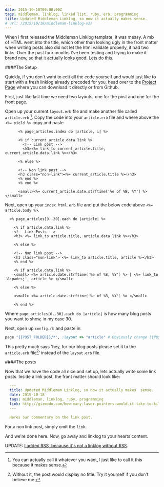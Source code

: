 ```yaml
---
date: 2015-10-18T00:00:00Z
tags: middleman, linklog, linked list, ruby, erb, programming
title: Updated Middleman Linklog, so now it actually makes sense.
# url: /2015/10/18/middleman-linklog-v2/
---
```


When I first released the Middleman Linklog template, it was messy. A mix of HTML went into the title, which other than looking ugly in the front matter when writing posts also did not let the html validate properly, it had two links. Over the past four months I've been testing and trying to make it brand new, so that it actually looks good. Lets do this.

####The Setup

Quickly, if you don't want to edit all the code yourself and would just like to start with a fresh linklog already precoded for you, head over to the [Project Page](https://valiantghost.com/projects/middleman-linklog.html) where you can download it directly or from Github.

First, just like last time we need two layouts, one for the post and one for the front page.

Open up your current ``layout.erb`` file and make another file called ``article.erb`` [^1]. Copy the code into your ``article.erb`` file and where above the `` <%= yield %>`` copy and paste

~~~ erb
      <% page_articles.index do |article, i| %>
              
      <% if current_article.data.link %>
        <!-- Link post -->
        <h3><%= link_to current_article.title, current_article.data.link %></h3>
        
      <% else %>
      
      <!-- Non link post -->
      <h3 class="non-link"><%= current_article.title %></h3>
      <% end %>
      <% end %>
      
      <small><%= current_article.date.strftime('%e of %B, %Y') %></small>
~~~

Next, open up your ``index.html.erb`` file and put the below code  above ``<%= article.body %>``. 

~~~ erb
  <% page_articles[0..30].each do |article| %>

    <% if article.data.link %>
    <!-- Link Posts -->
    <h3> <%= link_to article.title, article.data.link %></h3>

    <% else %>

    <!-- Non link post -->
    <h3 class="non-link"> <%= link_to article.title, article %></h3>
    <% end %>

    <% if article.data.link %>
    <small> <%= article.date.strftime('%e of %B, %Y') %> | <%= link_to '&spades;', article %> </small>

    <% else %>

    <small> <%= article.date.strftime('%e of %B, %Y') %> </small>

    <% end %>
~~~

Where ``page_articles[0..30].each do |article|`` is how many blog posts you want to show, in my case 30.

  Next, open up ``config.rb`` and paste in:

~~~ ruby
page "{{POST_FOLDER}}/*", :layout => "article" # Obviously change {{POST_FOLDER}} to the actual place where your posts are.
~~~
 This pretty much says 'hey, for our blog posts please set it to the ``article.erb`` file[^2]' instead of the ``layout.erb`` file.

####The posts

Now that we have the code all nice and set up, lets actually write some link posts. Inside a link post, the front matter should look like:

~~~ yaml
  ---
  title: Updated Middleman Linklog, so now it actually makes  sense.
  date: 2015-10-18
  tags: middleman, linklog, ruby, programming 
  link: http://gizmodo.com/how-many-laser-pointers-would-it-take-to-kill-a-human-1728253506
  ---

  Heres our commentary on the link post.
~~~

For a non link post, simply omit the ``link``.

And we're done here. Now, go away and linklog to your hearts content.


UPDATE: [I added RSS, because it's not a linklog without RSS](/2016/01/middleman-linklog-rss-fix/).

[^1]: You can actually call it whatever you want, I just like to call it this because it makes sense.

[^2]: Without it, the post would display no title. Try it yourself if you don't believe me.